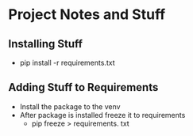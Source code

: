 # Project Notes and Stuff
## Installing Stuff
- pip install -r requirements.txt

## Adding Stuff to Requirements
- Install the package to the venv
- After package is installed freeze it to requirements
    - pip freeze > requirements. txt